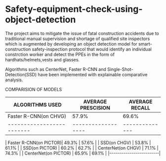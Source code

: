 # Safety-equipment-check-using-object-detection
The project aims to mitigate the issue of fatal construction accidents due to traditional manual supervision and shortage of qualified site inspectors which is augmented by developing an object detection model for smart-construction safety-inspection protocol that would identify an individual constrction worker and detect the PPEs in the form of hardhats/helmets,vests and glasses.

Algorithms such as CenterNet, Faster R-CNN and Single-Shot-Detection(SSD) have been implemented with explainable comparative analysis.

COMPARISION OF MODELS



|     ALGORITHMS USED     |AVERAGE PRESCISION|AVERAGE RECALL|
|-------------------------|------------------|--------------|
|  Faster R-CNN(on CHVG)  |    57.9%         |    69.6%     |
|-------------------------|------------------|--------------|

|  Faster R-CNN(on PICTOR)|    49.3%         |    57.6%     |
|      SSD(on CHGV)       |    53.8%         |    61.1%     |
|      SSD(on PICTOR)     |    60.2%         |   62.7%      | 
|   CenterNet(on CHGV)    |     71.1%        |   74.3%      |
|   CenterNet(on PICTOR)  |     65.9%        |   69.1%      |
|-------------------------|

